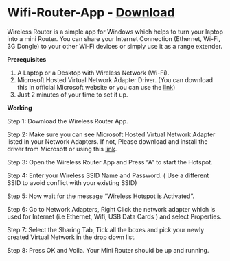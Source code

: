 # Wifi-Router-App - [Download](https://github.com/anishsrinivasan/Wifi-Router-App/blob/anishsrinivasan-patch-1/Wifi-Router.exe?raw=true)
Wireless Router is a simple app for Windows which helps to turn your laptop into a mini Router. You can share your Internet Connection (Ethernet, Wi-Fi, 3G Dongle) to your other Wi-Fi devices or simply use it as a range extender.

**Prerequisites** 

1. A Laptop or a Desktop with Wireless Network (Wi-Fi).
2. Microsoft Hosted Virtual Network Adapter Driver. 
(You can download this in official Microsoft website or you can use the [link](http://www.maryfi.com/download/MSRMesh-VirtualWIFI.MSI))
3. Just 2 minutes of your time to set it up. 

**Working** 

Step 1: Download the Wireless Router App.

Step 2: Make sure you can see Microsoft Hosted Virtual Network Adapter listed in your Network Adapters. If not, Please download and install the driver from Microsoft or using this [link](http://www.maryfi.com/download/MSRMesh-VirtualWIFI.MSI). 

Step 3: Open the Wireless Router App and Press “A” to start the Hotspot. 

Step 4: Enter your Wireless SSID Name and Password. ( Use a different SSID to avoid conflict with your existing SSID)

Step 5: Now wait for the message “Wireless Hotspot is Activated”.

Step 6: Go to Network Adapters, Right Click the network adapter which is used for Internet (i.e Ethernet, Wifi, USB Data Cards ) and select Properties. 

Step 7: Select the Sharing Tab, Tick all the boxes and pick your newly created Virtual Network in the drop down list.

Step 8: Press OK and Voila. Your Mini Router should be up and running. 
